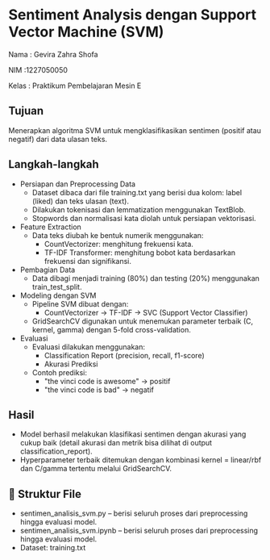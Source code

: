 # Sentiment Analysis dengan Support Vector Machine (SVM)

Nama : Gevira Zahra Shofa

NIM :1227050050 

Kelas : Praktikum Pembelajaran Mesin E

## Tujuan

Menerapkan algoritma SVM untuk mengklasifikasikan sentimen (positif atau negatif) dari data ulasan teks.

## Langkah-langkah
+ Persiapan dan Preprocessing Data
  + Dataset dibaca dari file training.txt yang berisi dua kolom: label (liked) dan teks ulasan (text).
  + Dilakukan tokenisasi dan lemmatization menggunakan TextBlob.
  + Stopwords dan normalisasi kata diolah untuk persiapan vektorisasi.
+ Feature Extraction
  + Data teks diubah ke bentuk numerik menggunakan:
    + CountVectorizer: menghitung frekuensi kata.
    + TF-IDF Transformer: menghitung bobot kata berdasarkan frekuensi dan signifikansi.
+ Pembagian Data
  + Data dibagi menjadi training (80%) dan testing (20%) menggunakan train_test_split.
+ Modeling dengan SVM
  + Pipeline SVM dibuat dengan:
    + CountVectorizer → TF-IDF → SVC (Support Vector Classifier)
  + GridSearchCV digunakan untuk menemukan parameter terbaik (C, kernel, gamma) dengan 5-fold cross-validation.
+ Evaluasi
  + Evaluasi dilakukan menggunakan:
    + Classification Report (precision, recall, f1-score)
    + Akurasi Prediksi
  + Contoh prediksi:
    + "the vinci code is awesome" → positif
    + "the vinci code is bad" → negatif

## Hasil
+ Model berhasil melakukan klasifikasi sentimen dengan akurasi yang cukup baik (detail akurasi dan metrik bisa dilihat di output classification_report).
+ Hyperparameter terbaik ditemukan dengan kombinasi kernel = linear/rbf dan C/gamma tertentu melalui GridSearchCV.

## 📂 Struktur File
+ sentimen_analisis_svm.py – berisi seluruh proses dari preprocessing hingga evaluasi model.
+ sentimen_analisis_svm.ipynb – berisi seluruh proses dari preprocessing hingga evaluasi model.
+ Dataset: training.txt 
